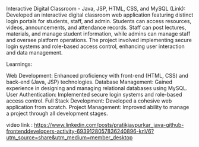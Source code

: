 Interactive Digital Classroom - Java, JSP, HTML, CSS, and MySQL (Link): Developed an interactive digital classroom web application featuring distinct login portals for students, staff, and admin. Students can access resources, videos, announcements, and attendance records. Staff can post lectures, materials, and manage student information, while admins can manage staff and oversee platform operations. The project involved implementing secure login systems and role-based access control, enhancing user interaction and data management.

Learnings:

Web Development: Enhanced proficiency with front-end (HTML, CSS) and back-end (Java, JSP) technologies.
Database Management: Gained experience in designing and managing relational databases using MySQL.
User Authentication: Implemented secure login systems and role-based access control.
Full Stack Development: Developed a cohesive web application from scratch.
Project Management: Improved ability to manage a project through all development stages.


video link : https://www.linkedin.com/posts/pratikjaypurkar_java-github-frontenddevelopers-activity-6939128057836240896-knV6?utm_source=share&utm_medium=member_desktop

